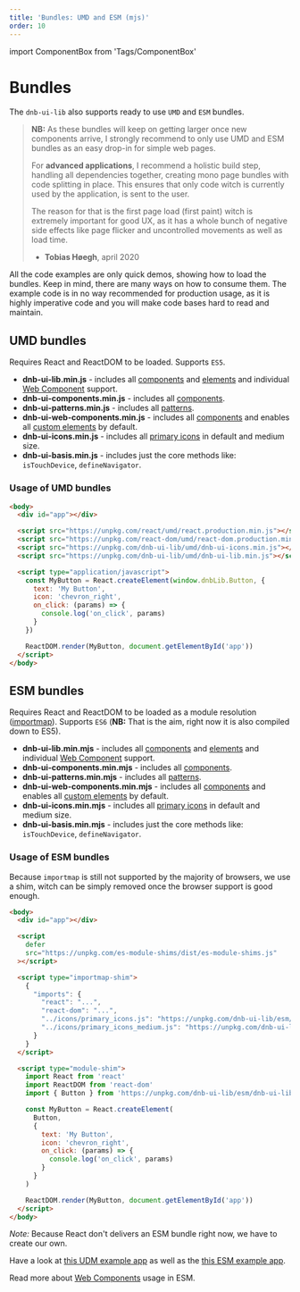 ```yaml
---
title: 'Bundles: UMD and ESM (mjs)'
order: 10
---
```


import ComponentBox from 'Tags/ComponentBox'

# Bundles

The `dnb-ui-lib` also supports ready to use `UMD` and `ESM` bundles.

> **NB:** As these bundles will keep on getting larger once new components arrive, I strongly recommend to only use UMD and ESM bundles as an easy drop-in for simple web pages.
>
> For **advanced applications**, I recommend a holistic build step, handling all dependencies together, creating mono page bundles with code splitting in place. This ensures that only code witch is currently used by the application, is sent to the user.
>
> The reason for that is the first page load (first paint) witch is extremely important for good UX, as it has a whole bunch of negative side effects like page flicker and uncontrolled movements as well as load time.
>
> - **Tobias Høegh**, april 2020

All the code examples are only quick demos, showing how to load the bundles. Keep in mind, there are many ways on how to consume them. The example code is in no way recommended for production usage, as it is highly imperative code and you will make code bases hard to read and maintain.

## UMD bundles

Requires React and ReactDOM to be loaded. Supports `ES5`.

- **dnb-ui-lib.min.js** - includes all [components](/uilib/components) and [elements](/uilib/elements) and individual [Web Component](/uilib/usage/first-steps/web-components) support.
- **dnb-ui-components.min.js** - includes all [components](/uilib/components).
- **dnb-ui-patterns.min.js** - includes all [patterns](/uilib/patterns).
- **dnb-ui-web-components.min.js** - includes all [components](/uilib/components) and enables all [custom elements](/uilib/usage/first-steps/web-components) by default.
- **dnb-ui-icons.min.js** - includes all [primary icons](/icons/primary) in default and medium size.
- **dnb-ui-basis.min.js** - includes just the core methods like: `isTouchDevice`, `defineNavigator`.

### Usage of UMD bundles

```html
<body>
  <div id="app"></div>

  <script src="https://unpkg.com/react/umd/react.production.min.js"></script>
  <script src="https://unpkg.com/react-dom/umd/react-dom.production.min.js"></script>
  <script src="https://unpkg.com/dnb-ui-lib/umd/dnb-ui-icons.min.js"></script>
  <script src="https://unpkg.com/dnb-ui-lib/umd/dnb-ui-lib.min.js"></script>

  <script type="application/javascript">
    const MyButton = React.createElement(window.dnbLib.Button, {
      text: 'My Button',
      icon: 'chevron_right',
      on_click: (params) => {
        console.log('on_click', params)
      }
    })

    ReactDOM.render(MyButton, document.getElementById('app'))
  </script>
</body>
```

## ESM bundles

Requires React and ReactDOM to be loaded as a module resolution ([importmap](https://github.com/WICG/import-maps)). Supports `ES6` (**NB:** That is the aim, right now it is also compiled down to ES5).

- **dnb-ui-lib.min.mjs** - includes all [components](/uilib/components) and [elements](/uilib/elements) and individual [Web Component](/uilib/usage/first-steps/web-components) support.
- **dnb-ui-components.min.mjs** - includes all [components](/uilib/components).
- **dnb-ui-patterns.min.mjs** - includes all [patterns](/uilib/patterns).
- **dnb-ui-web-components.min.mjs** - includes all [components](/uilib/components) and enables all [custom elements](/uilib/usage/first-steps/web-components) by default.
- **dnb-ui-icons.min.mjs** - includes all [primary icons](/icons/primary) in default and medium size.
- **dnb-ui-basis.min.mjs** - includes just the core methods like: `isTouchDevice`, `defineNavigator`.

### Usage of ESM bundles

Because `importmap` is still not supported by the majority of browsers, we use a shim, witch can be simply removed once the browser support is good enough.

```html
<body>
  <div id="app"></div>

  <script
    defer
    src="https://unpkg.com/es-module-shims/dist/es-module-shims.js"
  ></script>

  <script type="importmap-shim">
    {
      "imports": {
        "react": "...",
        "react-dom": "...",
        "../icons/primary_icons.js": "https://unpkg.com/dnb-ui-lib/esm/dnb-ui-icons.min.mjs",
        "../icons/primary_icons_medium.js": "https://unpkg.com/dnb-ui-lib/esm/dnb-ui-icons.min.mjs"
      }
    }
  </script>

  <script type="module-shim">
    import React from 'react'
    import ReactDOM from 'react-dom'
    import { Button } from 'https://unpkg.com/dnb-ui-lib/esm/dnb-ui-lib.min.mjs'

    const MyButton = React.createElement(
      Button,
      {
        text: 'My Button',
        icon: 'chevron_right',
        on_click: (params) => {
          console.log('on_click', params)
        }
      }
    )

    ReactDOM.render(MyButton, document.getElementById('app'))
  </script>
</body>
```

_Note:_ Because React don't delivers an ESM bundle right now, we have to create our own.

Have a look at [this UDM example app](https://github.com/dnbexperience/eufemia-examples/tree/master/packages/example-umd-bundle) as well as the [this ESM example app](https://github.com/dnbexperience/eufemia-examples/tree/master/packages/example-esm-bundle).

Read more about [Web Components](/uilib/usage/first-steps/web-components#web-components-with-esm-mjs) usage in ESM.
